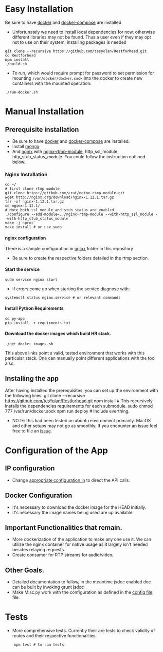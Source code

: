 # Easy Installation
Be sure to have [docker](https://docs.docker.com/install/) and [docker-compose](https://docs.docker.com/compose/install/#install-compose) are installed.
* Unfortunately we need to install local dependencies for now, otherwise different libraries may not be found. Thus a user even if they may opt not to use on their system, installing packages is needed
```
git clone --recursive https://github.com/tesyolan/Restforhead.git
cd Restforhead
npm install
./build.sh
```
* To run, which would require prompt for password to set permission for mounting `/var/docker/docker.sock` into the docker to create new containers with the mounted operation: 
```
./run-docker.sh
```

# Manual Installation
## Prerequisite installation
* Be sure to have [docker](https://docs.docker.com/install/) and [docker-compose](https://docs.docker.com/compose/install/#install-compose) are installed.
* Install [mongo](https://docs.mongodb.com/manual/installation/)
* And [nginx](https://nginx.org/en/docs/install.html) with [nginx-rtmp-module](https://github.com/arut/nginx-rtmp-module.git), http_ssl_module, http_stub_status_module. You could follow the instruction outlined below.
### Nginx Installation
```
cd ~/
# first clone rtmp module
git clone https://github.com/arut/nginx-rtmp-module.git
wget http://nginx.org/download/nginx-1.12.1.tar.gz
tar -xf nginx-1.12.1.tar.gz
cd nginx-1.12.1/ 
# Note both ssl module and stub status are enabled.
./configure --add-module=../nginx-rtmp-module --with-http_ssl_module --with-http_stub_status_module
make -j`nproc`
make install # or use sudo
```

#### nginx configuration
There is a sample configuration in [nginx](nginx/nginx.conf) folder in this repository
* Be sure to create the respective folders detailed in the rtmp section.
#### Start the service
```
sudo service nginx start
```
* If errors come up when starting the service diagnose with:
```
systemctl status nginx.service # or relevant commands
```
#### Install Python Requirements
    cd py-app
    pip install -r requirments.txt
#### Download the docker images which build HR stack.
    ./get_docker_images.sh

This above links point a valid, tested environment that works with this particular stack. One can manually point different applications with the tool also.
## Installing the app
After having installed the prerequisites, you can set up the environment with the following lines. 
    git clone --recursive https://github.com/tesYolan/Restforhead.git
    npm install # This recursively installs the dependencies requirements for each submodule.
    sudo chmod 777 /var/run/docker.sock
    npm run deploy # Include everthing.

* NOTE: this had been tested on ubuntu environment primarily. MacOS and other setups may not go as smoothly. If you encounter an issue feel free to file an [issue](https://github.com/tesyolan/Restforhead/issues/newissue).
# Configuration of the App
## IP configuration
* Change [appropriate configuration in](https://github.com/tesYolan/Restforhead/blob/master/config/config.js#L15) to direct the API calls.
## Docker Configuration
* It's necessary to download the docker image for the HEAD initially.
* It's necessary the image names being used are up available.
## Important Functionalities that remain. 
* More dockerization of the application to make any one use it. We can utilize the nginx container for native usage as it largely isn't needed besides relaying requests.
* Create consumer for RTP streams for audio/video. 
## Other Goals.
* Detailed documentation to follow, in the meantime jsdoc enabled doc can be built by invoking
    grunt jsdoc
* Make Misc.py work with the configuration as defined in the [config file](https://github.com/tesYolan/Restforhead/blob/master/config/config.js) file.
# Tests
* More comprehensive tests. Currently their are tests to check validity of routes and their respective functionalities. 
```
    npm test # to run tests.
```

